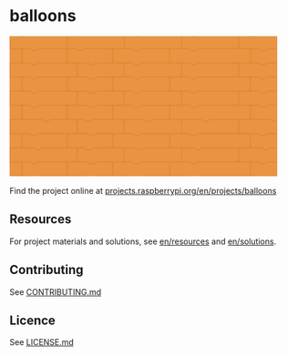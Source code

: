 # balloons

![balloons](en/images/banner.png)

Find the project online at [projects.raspberrypi.org/en/projects/balloons](https://projects.raspberrypi.org/en/projects/balloons)

## Resources
For project materials and solutions, see [en/resources](https://github.com/raspberrypilearning/balloons/tree/master/en/resources) and [en/solutions](https://github.com/raspberrypilearning/balloons/tree/master/en/solutions).

## Contributing
See [CONTRIBUTING.md](CONTRIBUTING.md)

## Licence
 See [LICENSE.md](LICENSE.md)